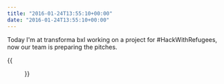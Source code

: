 ```yaml
---
title: "2016-01-24T13:55:10+00:00"
date: "2016-01-24T13:55:10+00:00"
---
```


Today I'm at transforma bxl working on a project for #HackWithRefugees, now our team is preparing the pitches.

{{<figure src="/img/microposts/old/12534414_161715087534331_1172109421_n.jpg" alt="Hack With Refugees at Transforma BXL">}}

